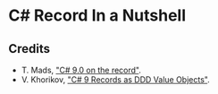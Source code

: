 # C# Record In a Nutshell

## Credits

- T. Mads, ["C# 9.0 on the record"](https://devblogs.microsoft.com/dotnet/c-9-0-on-the-record/).
- V. Khorikov, ["C# 9 Records as DDD Value Objects"](https://enterprisecraftsmanship.com/posts/csharp-records-value-objects/).